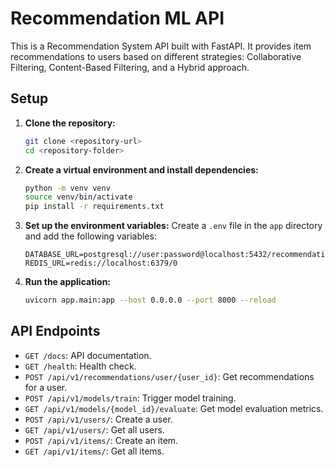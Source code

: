 # Recommendation ML API

This is a Recommendation System API built with FastAPI. It provides item recommendations to users based on different strategies: Collaborative Filtering, Content-Based Filtering, and a Hybrid approach.

## Setup

1.  **Clone the repository:**
    ```bash
    git clone <repository-url>
    cd <repository-folder>
    ```

2.  **Create a virtual environment and install dependencies:**
    ```bash
    python -m venv venv
    source venv/bin/activate
    pip install -r requirements.txt
    ```

3.  **Set up the environment variables:**
    Create a `.env` file in the `app` directory and add the following variables:
    ```
    DATABASE_URL=postgresql://user:password@localhost:5432/recommendations
    REDIS_URL=redis://localhost:6379/0
    ```

4.  **Run the application:**
    ```bash
    uvicorn app.main:app --host 0.0.0.0 --port 8000 --reload
    ```

## API Endpoints

-   `GET /docs`: API documentation.
-   `GET /health`: Health check.
-   `POST /api/v1/recommendations/user/{user_id}`: Get recommendations for a user.
-   `POST /api/v1/models/train`: Trigger model training.
-   `GET /api/v1/models/{model_id}/evaluate`: Get model evaluation metrics.
-   `POST /api/v1/users/`: Create a user.
-   `GET /api/v1/users/`: Get all users.
-   `POST /api/v1/items/`: Create an item.
-   `GET /api/v1/items/`: Get all items.
